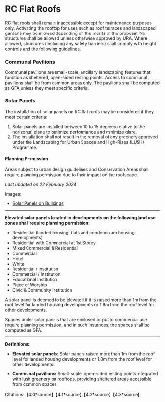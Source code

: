 # RC Flat Roofs

RC flat roofs shall remain inaccessible except for maintenance purposes only. Activating the rooftop for uses such as roof terraces and landscaped gardens may be allowed depending on the merits of the proposal. No structures shall be allowed unless otherwise approved by URA. Where allowed, structures (including any safety barriers) shall comply with height controls and the following guidelines.

### Communal Pavilions

Communal pavilions are small-scale, ancillary landscaping features that function as sheltered, open-sided resting points. Access to communal pavilions shall be from common areas only. The pavilions shall be computed as GFA unless they meet specific criteria. 

### Solar Panels

The installation of solar panels on RC flat roofs may be considered if they meet certain criteria:

1. Solar panels are installed between 10 to 15 degrees relative to the horizontal plane to optimize performance and minimize glare.
2. The installation shall not result in the removal of any greenery approved under the Landscaping for Urban Spaces and High-Rises (LUSH) Programme.

#### Planning Permission

Areas subject to urban design guidelines and Conservation Areas shall require planning permission due to their impact on the roofscape.

*Last updated on 22 February 2024*

Images:
- [Solar Panels on Buildings](https://www.ura.gov.sg/-/media/Corporate/Guidelines/Development-control/GFA/GFA54_Solar_Panels_Buildings.jpg?h=100%25&w=100%25)

---

**Elevated solar panels located in developments on the following land use zones shall require planning permission:**

- Residential (landed housing, flats and condominium housing developments)
- Residential with Commercial at 1st Storey
- Mixed Commercial & Residential
- Commercial
- Hotel
- White
- Residential / Institution
- Commercial / Institution
- Educational Institution
- Place of Worship
- Civic & Community Institution

A solar panel is deemed to be elevated if it is raised more than 1m from the roof level for landed housing developments or 1.8m from the roof level for other developments.

Spaces under solar panels that are enclosed or put to commercial use require planning permission, and in such instances, the spaces shall be computed as GFA.

---

**Definitions:**

- **Elevated solar panels:** Solar panels raised more than 1m from the roof level for landed housing developments or 1.8m from the roof level for other developments.

- **Communal pavilions:** Small-scale, open-sided resting points integrated with lush greenery on rooftops, providing sheltered areas accessible from common spaces.

Citations:【4:0†source】【4:1†source】【4:2†source】【4:3†source】
